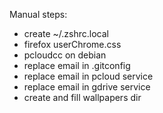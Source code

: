 Manual steps:

- create ~/.zshrc.local
- firefox userChrome.css
- pcloudcc on debian
- replace email in .gitconfig
- replace email in pcloud service
- replace email in gdrive service
- create and fill wallpapers dir

